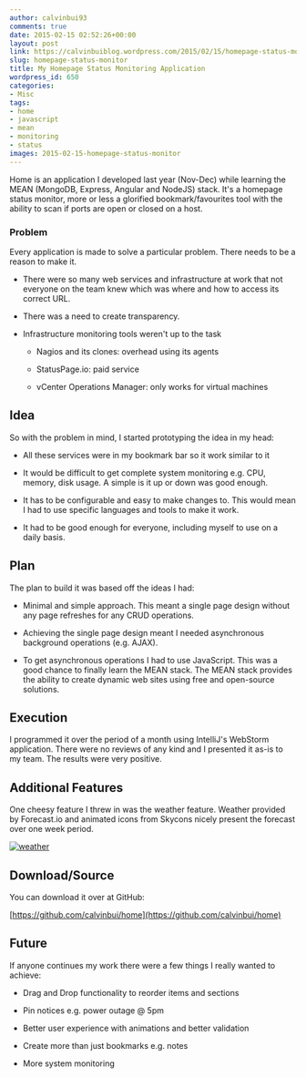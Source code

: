 ```yaml
---
author: calvinbui93
comments: true
date: 2015-02-15 02:52:26+00:00
layout: post
link: https://calvinbuiblog.wordpress.com/2015/02/15/homepage-status-monitor/
slug: homepage-status-monitor
title: My Homepage Status Monitoring Application
wordpress_id: 650
categories:
- Misc
tags:
- home
- javascript
- mean
- monitoring
- status
images: 2015-02-15-homepage-status-monitor
---
```


Home is an application I developed last year (Nov-Dec) while learning the MEAN (MongoDB, Express, Angular and NodeJS) stack. It's a homepage status monitor, more or less a glorified bookmark/favourites tool with the ability to scan if ports are open or closed on a host.

<!-- more -->


### Problem


Every application is made to solve a particular problem. There needs to be a reason to make it.



	
  * There were so many web services and infrastructure at work that not everyone on the team knew which was where and how to access its correct URL.

	
  * There was a need to create transparency.

	
  * Infrastructure monitoring tools weren't up to the task

	
    * Nagios and its clones: overhead using its agents

	
    * StatusPage.io: paid service

	
    * vCenter Operations Manager: only works for virtual machines







## Idea


So with the problem in mind, I started prototyping the idea in my head:



	
  * All these services were in my bookmark bar so it work similar to it

	
  * It would be difficult to get complete system monitoring e.g. CPU, memory, disk usage. A simple is it up or down was good enough.

	
  * It has to be configurable and easy to make changes to. This would mean I had to use specific languages and tools to make it work.

	
  * It had to be good enough for everyone, including myself to use on a daily basis.




## Plan


The plan to build it was based off the ideas I had:



	
  * Minimal and simple approach. This meant a single page design without any page refreshes for any CRUD operations.

	
  * Achieving the single page design meant I needed asynchronous background operations (e.g. AJAX).

	
  * To get asynchronous operations I had to use JavaScript. This was a good chance to finally learn the MEAN stack. The MEAN stack provides the ability to create dynamic web sites using free and open-source solutions.




## Execution


I programmed it over the period of a month using IntelliJ's WebStorm application. There were no reviews of any kind and I presented it as-is to my team. The results were very positive.


## Additional Features


One cheesy feature I threw in was the weather feature. Weather provided by Forecast.io and animated icons from Skycons nicely present the forecast over one week period.

[![weather](http://calvinbuiblog.files.wordpress.com/2015/01/weather.png)](http://calvinbuiblog.files.wordpress.com/2015/01/weather.png)


## Download/Source


You can download it over at GitHub:

[https://github.com/calvinbui/home](https://github.com/calvinbui/home)


## Future


If anyone continues my work there were a few things I really wanted to achieve:



	
  * Drag and Drop functionality to reorder items and sections

	
  * Pin notices e.g. power outage @ 5pm

	
  * Better user experience with animations and better validation

	
  * Create more than just bookmarks e.g. notes

	
  * More system monitoring


